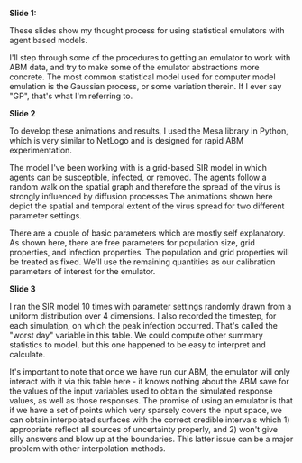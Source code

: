 

**Slide 1:**

These slides show my thought process for using statistical emulators with agent based models. 

I'll step through some of the procedures to getting an emulator to work with ABM data, and try to make some of the emulator abstractions more concrete. The most common statistical model used for computer model emulation is the Gaussian process, or some variation therein. If I ever say "GP", that's what I'm referring to.

**Slide 2**

To develop these animations and results, I used the Mesa library in Python, which is very similar to NetLogo and is designed for rapid ABM experimentation.

The model I've been working with is a grid-based  SIR model in which agents can be susceptible, infected, or removed. The agents follow a random walk on the spatial graph and therefore the spread of the virus is strongly influenced by diffusion processes The animations shown here depict the spatial and temporal extent of the virus spread for two different parameter settings.

There are a couple of basic parameters which are mostly self explanatory. As shown here, there are free parameters for population size, grid properties, and infection properties. The population and grid properties will be treated as fixed. We'll use the remaining quantities as our calibration parameters of interest for the emulator.



**Slide 3**

I ran the SIR model 10 times with parameter settings randomly drawn from a uniform distribution over 4 dimensions. I also recorded the timestep, for each simulation, on which the peak infection occurred. That's called the "worst day" variable in this table. We could compute other summary statistics to model, but this one happened to be easy to interpret and calculate.

It's important to note that once we have run our ABM, the emulator will only interact with it via this table here - it knows nothing about the ABM save for the values of the input variables used to obtain the simulated response values, as well as those responses. The promise of using an emulator is that if we have a set of points which very sparsely covers the input space, we can obtain interpolated surfaces with the correct credible intervals which 1) appropriate reflect all sources of uncertainty properly, and 2) won't give silly answers and blow up at the boundaries. This latter issue can be a major problem with other interpolation methods.

